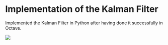 # Implementation of the Kalman Filter

Implemented the Kalman Filter in Python after having done it successfully in Octave.


![](https://lh3.googleusercontent.com/proxy/xN4jMXqGXV1tQcIzgI1se7AP9WaTIknzp7uHhnTpePuynt1jSKlzIJckx-QGgrJMOEvLU1TVlnQH9e15iEZBG-fRPZ49z6hqFZSKGyJbvUJO0IvyIOLkQ-HnEtLG4D5-bxl97m7vu3FMRuVfTM7r0zGtRlQz)




